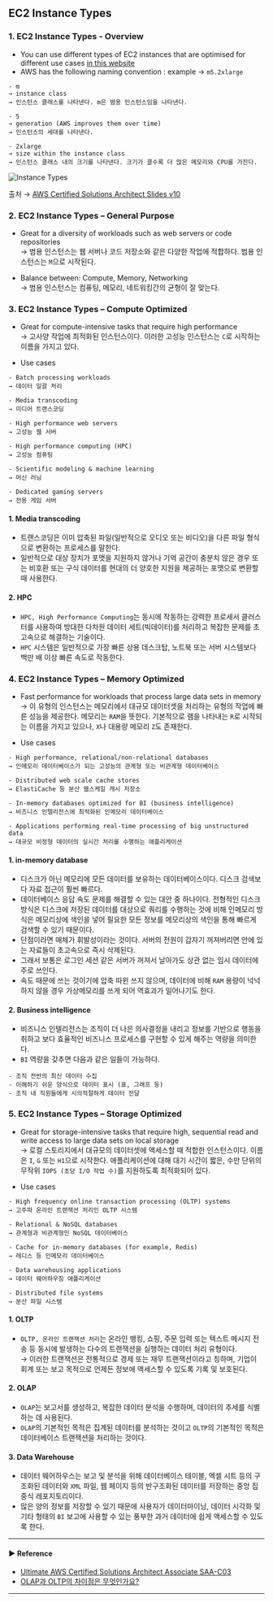 ## EC2 Instance Types
### 1. EC2 Instance Types - Overview
- You can use different types of EC2 instances that are optimised for different use cases [in this website](https://aws.amazon.com/ec2/instance-types/)
- AWS has the following naming convention : example → `m5.2xlarge`
~~~
- m
→ instance class
→ 인스턴스 클래스를 나타낸다. m은 범용 인스턴스임을 나타낸다.

- 5
→ generation (AWS improves them over time)
→ 인스턴스의 세대를 나타낸다.

- 2xlarge
→ size within the instance class
→ 인스턴스 클래스 내의 크기를 나타낸다. 크기가 클수록 더 많은 메모리와 CPU를 가진다.
~~~

![Instance Types](https://user-images.githubusercontent.com/97398071/229366224-3b89e0e1-acc2-4e7a-80de-0efc74013529.png)

출처 → [AWS Certified Solutions Architect Slides v10](https://courses.datacumulus.com/downloads/certified-solutions-architect-pn9/)

### 2. EC2 Instance Types – General Purpose
- Great for a diversity of workloads such as web servers or code repositories  
→ 범용 인스턴스는 웹 서버나 코드 저장소와 같은 다양한 작업에 적합하다. 범용 인스턴스는 `M`으로 시작된다.

- Balance between: Compute, Memory, Networking  
→ 범용 인스턴스는 컴퓨팅, 메모리, 네트워킹간의 균형이 잘 맞는다.

### 3. EC2 Instance Types – Compute Optimized
- Great for compute-intensive tasks that require high performance  
→ 고사양 작업에 최적화된 인스턴스이다. 이러한 고성능 인스턴스는 `C`로 시작하는 이름을 가지고 있다.

- Use cases
~~~
- Batch processing workloads 
→ 데이터 일괄 처리

- Media transcoding 
→ 미디어 트랜스코딩

- High performance web servers 
→ 고성능 웹 서버

- High performance computing (HPC) 
→ 고성능 컴퓨팅

- Scientific modeling & machine learning 
→ 머신 러닝

- Dedicated gaming servers 
→ 전용 게임 서버 
~~~

#### 1. Media transcoding
- 트랜스코딩은 이미 압축된 파일(일반적으로 오디오 또는 비디오)을 다른 파일 형식으로 변환하는 프로세스를 말한다. 
- 일반적으로 대상 장치가 포맷을 지원하지 않거나 기억 공간이 충분치 않은 경우 또는 비호환 또는 구식 데이터를 현대의 더 양호한 지원을 제공하는 포맷으로 변환할 때 사용한다.

#### 2. HPC
- `HPC, High Performance Computing`는 동시에 작동하는 강력한 프로세서 클러스터를 사용하여 방대한 다차원 데이터 세트(빅데이터)를 처리하고 복잡한 문제를 초고속으로 해결하는 기술이다.
- `HPC` 시스템은 일반적으로 가장 빠른 상용 데스크탑, 노트북 또는 서버 시스템보다 백만 배 이상 빠른 속도로 작동한다.

### 4. EC2 Instance Types – Memory Optimized
- Fast performance for workloads that process large data sets in memory  
→ 이 유형의 인스턴스는 메모리에서 대규모 데이터셋을 처리하는 유형의 작업에 빠른 성능을 제공한다. 메모리는 `RAM`을 뜻한다. 기본적으로 램을 나타내는 `R`로 시작되는 이름을 가지고 있으나, `X`나 대용량 메모리 `Z`도 존재한다.

- Use cases
~~~
- High performance, relational/non-relational databases
→ 인메모리 데이터베이스가 되는 고성능의 관계형 또는 비관계형 데이터베이스

- Distributed web scale cache stores
→ ElastiCache 등 분산 웹스케일 캐시 저장소

- In-memory databases optimized for BI (business intelligence)
→ 비즈니스 인텔리전스에 최적화된 인메모리 데이터베이스

- Applications performing real-time processing of big unstructured data
→ 대규모 비정형 데이터의 실시간 처리를 수행하는 애플리케이션
~~~

#### 1. in-memory database
- 디스크가 아닌 메모리에 모든 데이터를 보유하는 데이터베이스이다. 디스크 검색보다 자료 접근이 훨씬 빠르다.
- 데이터베이스 응답 속도 문제를 해결할 수 있는 대안 중 하나이다. 전형적인 디스크 방식은 디스크에 저장된 데이터를 대상으로 쿼리를 수행하는 것에 비해 인메모리 방식은 메모리상에 색인을 넣어 필요한 모든 정보를 메모리상의 색인을 통해 빠르게 검색할 수 있기 때문이다.
- 단점이라면 매체가 휘발성이라는 것이다. 서버의 전원이 갑자기 꺼져버리면 안에 있는 자료들이 초고속으로 즉시 삭제된다. 
- 그래서 보통은 로그인 세션 같은 서버가 꺼져서 날아가도 상관 없는 임시 데이터에 주로 쓰인다.
- 속도 때문에 쓰는 것이기에 압축 따윈 쓰지 않으며, 데이터에 비해 `RAM` 용량이 넉넉하지 않을 경우 가상메모리를 쓰게 되어 역효과가 일어나기도 한다.

#### 2. Business intelligence
- 비즈니스 인텔리전스는 조직이 더 나은 의사결정을 내리고 정보를 기반으로 행동을 취하고 보다 효율적인 비즈니스 프로세스를 구현할 수 있게 해주는 역량을 의미한다.
- `BI` 역량을 갖추면 다음과 같은 일들이 가능하다.
~~~
- 조직 전반의 최신 데이터 수집
- 이해하기 쉬운 양식으로 데이터 표시 (표, 그래프 등)
- 조직 내 직원들에게 시의적절하게 데이터 전달
~~~

### 5. EC2 Instance Types – Storage Optimized
- Great for storage-intensive tasks that require high, sequential read and write access to large data sets on local storage  
→ 로컬 스토리지에서 대규모의 데이터셋에 액세스할 때 적합한 인스턴스이다. 이름은 `I`, `G` 또는 `H1`으로 시작한다. 애플리케이션에 대해 대기 시간이 짧은, 수만 단위의 무작위 `IOPS (초당 I/O 작업 수)`를 지원하도록 최적화되어 있다.

- Use cases
~~~
- High frequency online transaction processing (OLTP) systems
→ 고주파 온라인 트랜잭션 처리인 OLTP 시스템

- Relational & NoSQL databases
→ 관계형과 비관계형인 NoSQL 데이터베이스

- Cache for in-memory databases (for example, Redis)
→ 레디스 등 인메모리 데이터베이스

- Data warehousing applications
→ 데이터 웨어하우징 애플리케이션

- Distributed file systems
→ 분산 파일 시스템
~~~

#### 1. OLTP
- `OLTP, 온라인 트랜잭션 처리`는 온라인 뱅킹, 쇼핑, 주문 입력 또는 텍스트 메시지 전송 등 동시에 발생하는 다수의 트랜잭션을 실행하는 데이터 처리 유형이다.  
→ 이러한 트랜잭션은 전통적으로 경제 또는 재무 트랜잭션이라고 칭하며, 기업이 회계 또는 보고 목적으로 언제든 정보에 액세스할 수 있도록 기록 및 보호된다.

#### 2. OLAP
- `OLAP`는 보고서를 생성하고, 복잡한 데이터 분석을 수행하며, 데이터의 추세를 식별하는 데 사용된다.
- `OLAP`의 기본적인 목적은 집계된 데이터를 분석하는 것이고 `OLTP`의 기본적인 목적은 데이터베이스 트랜잭션을 처리하는 것이다.

#### 3. Data Warehouse
- 데이터 웨어하우스는 보고 및 분석을 위해 데이터베이스 테이블, 엑셀 시트 등의 구조화된 데이터와 `XML` 파일, 웹 페이지 등의 반구조화된 데이터를 저장하는 중앙 집중식 레포지토리이다.
- 많은 양의 정보를 저장할 수 있기 때문에 사용자가 데이터마이닝, 데이터 시각화 및 기타 형태의 `BI` 보고에 사용할 수 있는 풍부한 과거 데이터에 쉽게 액세스할 수 있도록 한다.

---
#### ▶ Reference
- [Ultimate AWS Certified Solutions Architect Associate SAA-C03](https://www.udemy.com/course/aws-certified-solutions-architect-associate-saa-c03/)
- [OLAP과 OLTP의 차이점은 무엇인가요?](https://aws.amazon.com/ko/compare/the-difference-between-olap-and-oltp/)
---